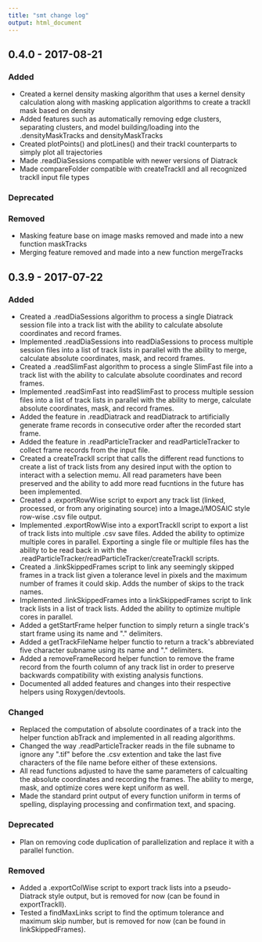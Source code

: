 ```yaml
---
title: "smt change log"
output: html_document
---
```


## 0.4.0 - 2017-08-21
### Added
- Created a kernel density masking algorithm that uses a kernel density calculation along with masking application algorithms to create a trackll mask based on density
- Added features such as automatically removing edge clusters, separating clusters, and model building/loading into the .densityMaskTracks and densityMaskTracks
- Created plotPoints() and plotLines() and their trackl counterparts to simply plot all trajectories
- Made .readDiaSessions compatible with newer versions of Diatrack
- Made compareFolder compatible with createTrackll and all recognized trackll input file types

### Deprecated

### Removed
- Masking feature base on image masks removed and made into a new function maskTracks
- Merging feature removed and made into a new function mergeTracks

## 0.3.9 - 2017-07-22
### Added
- Created a .readDiaSessions algorithm to process a single Diatrack session file into a track list with the ability to calculate absolute coordinates and record frames.
- Implemented .readDiaSessions into readDiaSessions to process multiple session files into a list of track lists in parallel with the ability to merge, calculate absolute coordinates, mask, and record frames.
- Created a .readSlimFast algorithm to process a single SlimFast file into a track list with the ability to calculate absolute coordinates and record frames.
- Implemented .readSimFast into readSlimFast to process multiple session files into a list of track lists in parallel with the ability to merge, calculate absolute coordinates, mask, and record frames.
- Added the feature in .readDiatrack and readDiatrack to artificially generate frame records in consecutive order after the recorded start frame.
- Added the feature in .readParticleTracker and readParticleTracker to collect frame records from the input file.
- Created a createTrackll script that calls the different read functions to create a list of track lists from any desired input with the option to interact with a selection memu. All read parameters have been preserved and the ability to add more read fucntions in the future has been implemented.
- Created a .exportRowWise script to export any track list (linked, processed, or from any originating source) into a ImageJ/MOSAIC style row-wise .csv file output.
- Implemented .exportRowWise into a exportTrackll script to export a list of track lists into multiple .csv save files. Added the ability to optimize multiple cores in parallel. Exporting a single file or multiple files has the ability to be read back in with the .readParticleTracker/readParticleTracker/createTrackll scripts.
- Created a .linkSkippedFrames script to link any seemingly skipped frames in a track list given a tolerance level in pixels and the maximum number of frames it could skip. Adds the number of skips to the track names.
- Implemented .linkSkippedFrames into a linkSkippedFrames script to link track lists in a list of track lists. Added the ability to optimize multiple cores in parallel.
- Added a getStartFrame helper function to simply return a single track's start frame using its name and "." delimiters.
- Added a getTrackFileName helper functio to return a track's abbreviated five character subname using its name and "." delimiters.
- Added a removeFrameRecord helper function to remove the frame record from the fourth column of any track list in order to preserve backwards compatibility with existing analysis functions.
- Documented all added features and changes into their respective helpers using Roxygen/devtools.

### Changed
- Replaced the computation of absolute coordinates of a track into the helper function abTrack and implemented in all reading algorithms.
- Changed the way .readParticleTracker reads in the file subname to ignore any ".tif" before the .csv extention and take the last five characters of the file name before either of these extensions.
- All read functions adjusted to have the same parameters of calcualting the absolute coordinates and recording the frames. The ability to merge, mask, and optimize cores were kept uniform as well.
- Made the standard print output of every function uniform in terms of 
spelling, displaying processing and confirmation text, and spacing.

### Deprecated
- Plan on removing code duplication of parallelization and replace it with a parallel function.

### Removed
- Added a .exportColWise script to export track lists into a pseudo-Diatrack style output, but is removed for now (can be found in exportTrackll).
- Tested a findMaxLinks script to find the optimum tolerance and maximum skip number, but is removed for now (can be found in linkSkippedFrames).
